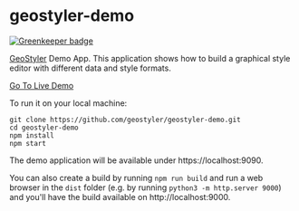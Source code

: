# geostyler-demo

[![Greenkeeper badge](https://badges.greenkeeper.io/geostyler/geostyler-demo.svg)](https://greenkeeper.io/)

[GeoStyler](https://github.com/geostyler/geostyler) Demo App. This application shows how to build a graphical style editor with different data and style formats.

[Go To Live Demo](https://geostyler.github.io/geostyler-demo/)

To run it on your local machine:

    git clone https://github.com/geostyler/geostyler-demo.git
    cd geostyler-demo
    npm install
    npm start

The demo application will be available under https://localhost:9090.

You can also create a build by running `npm run build` and run a web browser in the `dist` folder (e.g. by running `python3 -m http.server 9000`) and you'll have the build available on http://localhost:9000.
